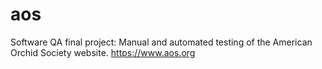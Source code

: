 # aos
Software QA final project: Manual and automated testing of the American Orchid Society website.
https://www.aos.org
